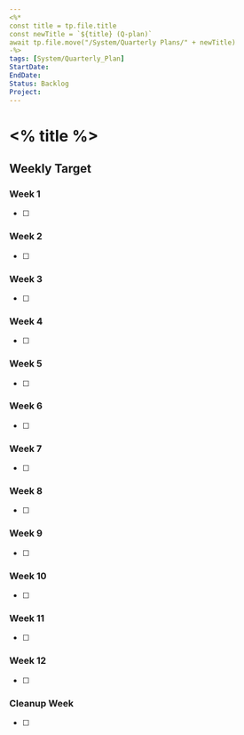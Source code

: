 ```yaml
---
<%*
const title = tp.file.title
const newTitle = `${title} (Q-plan)`
await tp.file.move("/System/Quarterly Plans/" + newTitle)
-%>
tags: [System/Quarterly_Plan]
StartDate: 
EndDate: 
Status: Backlog
Project: 
---
```

# <% title %>

## Weekly Target
### Week 1
- [ ] 
### Week 2
- [ ] 
### Week 3
- [ ] 
### Week 4
- [ ] 
### Week 5
- [ ] 
### Week 6
- [ ] 
### Week 7
- [ ] 
### Week 8
- [ ] 
### Week 9
- [ ] 
### Week 10
- [ ] 
### Week 11
- [ ] 
### Week 12
- [ ] 
### Cleanup Week
- [ ] 